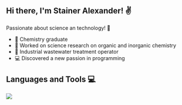 ## Hi there, I'm Stainer Alexander! ✌️

Passionate about science an technology! 🔭

- 🧪 Chemistry graduate
- 🔬 Worked on science research on organic and inorganic chemistry
- 🌱 Industrial wastewater treatment operator
- 💻 Discovered a new passion in programming

## Languages and Tools 💻
<div>
  <img src = "https://img.shields.io/badge/JavaScript-%23F7DF1E?style=for-the-badge&logo=javascript&logoColor=white&labelColor=%23F7DF1E"
</div>
